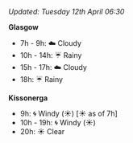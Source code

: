 *Updated: Tuesday 12th April 06:30*

**Glasgow**

* 7h - 9h: :cloud: Cloudy
* 10h - 14h: :umbrella: Rainy
* 15h - 17h: :cloud: Cloudy
* 18h: :umbrella: Rainy

**Kissonerga**

* 9h: :cyclone: Windy (:sunny:) [:sunny: as of 7h]
* 10h - 19h: :cyclone: Windy (:sunny:)
* 20h: :sunny: Clear
